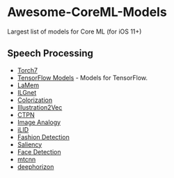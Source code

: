 # Awesome-CoreML-Models

Largest list of models for Core ML (for iOS 11+)

## Speech Processing

- [Torch7](https://github.com/prisma-ai/torch2coreml)
- [TensorFlow Models](https://github.com/tensorflow/models) - Models for TensorFlow.
- [LaMem](https://github.com/MiyainNYC/Visual-Memorability-through-Caffe)
- [ILGnet](https://github.com/BestiVictory/ILGnet)
- [Colorization](https://github.com/richzhang/colorization)
- [Illustration2Vec](https://github.com/rezoo/illustration2vec)
- [CTPN](https://github.com/tianzhi0549/CTPN)
- [Image Analogy](https://github.com/msracver/Deep-Image-Analogy)
- [iLID](https://github.com/twerkmeister/iLID)
- [Fashion Detection](https://github.com/liuziwei7/fashion-detection)
- [Saliency](https://github.com/imatge-upc/saliency-2016-cvpr)
- [Face Detection](https://github.com/DolotovEvgeniy/DeepPyramid)
- [mtcnn](https://github.com/CongWeilin/mtcnn-caffe)
- [deephorizon](https://github.com/scottworkman/deephorizon)
